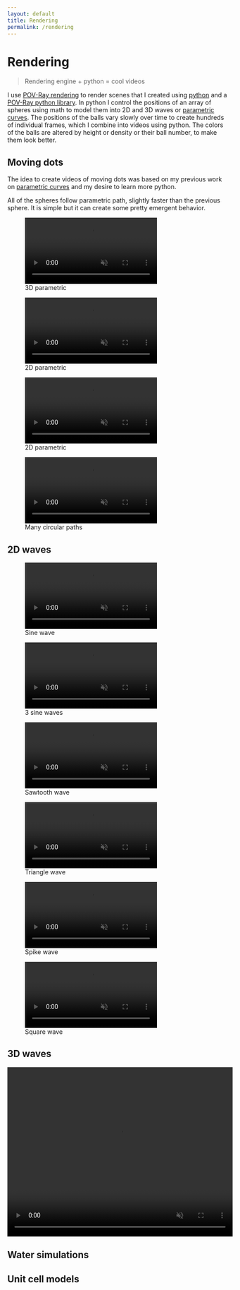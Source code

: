 ```yaml
---
layout: default
title: Rendering
permalink: /rendering
---
```


# Rendering
> Rendering engine + python = cool videos

I use [POV-Ray rendering](http://www.povray.org/) to render scenes that I created using [python](/sebsite/python) and a [POV-Ray python library](https://github.com/Zulko/vapory). In python I control the positions of an array of spheres using math to model them into 2D and 3D waves or [parametric curves](/sebsite/parametric). The positions of the balls vary slowly over time to create hundreds of individual frames, which I combine into videos using python.  The colors of the balls are altered by height or density or their ball number, to make them look better.  

## Moving dots
The idea to create videos of moving dots was based on my previous work on [parametric curves](/sebsite/parametric) and my desire to learn more python.

All of the spheres follow parametric path, slightly faster than the previous sphere. It is simple but it can create some pretty emergent behavior. 
<div class="gallery2">
    <figure class="gallery__item">
        <video autoplay loop muted playsinline src="/sebsite/images/dots1.mp4" class="gallery__img"></video> 
        <figcaption>3D parametric</figcaption>
    </figure>
    <figure class="gallery__item">
        <video autoplay loop muted playsinline src="/sebsite/images/dots4.mp4" class="gallery__img"></video> 
        <figcaption>2D parametric</figcaption>
    </figure>
    <figure class="gallery__item">
        <video autoplay loop muted playsinline src="/sebsite/images/dots5.mp4" class="gallery__img"></video> 
        <figcaption>2D parametric</figcaption>
    </figure>
    <figure class="gallery__item">
        <video autoplay loop muted playsinline src="/sebsite/images/dots2.mp4" class="gallery__img"></video> 
        <figcaption>Many circular paths</figcaption>
    </figure>
</div>


## 2D waves

<div class="gallery2">
    <figure class="gallery__item">
        <video autoplay loop muted playsinline src="/sebsite/images/dots_sine_loop.mp4" class="gallery__img"></video> 
        <figcaption>Sine wave</figcaption>
    </figure>
    <figure class="gallery__item">
        <video autoplay loop muted playsinline src="/sebsite/images/dots_3waves_loop.mp4" class="gallery__img"></video> 
        <figcaption>3 sine waves</figcaption>
    </figure>
    <figure class="gallery__item">
        <video autoplay loop muted playsinline src="/sebsite/images/dots_sawtooth_loop.mp4" class="gallery__img"></video>     
        <figcaption>Sawtooth wave</figcaption>
    </figure>
    <figure class="gallery__item">
        <video autoplay loop muted playsinline src="/sebsite/images/dots_triangle_loop.mp4" class="gallery__img"></video> 
        <figcaption>Triangle wave</figcaption>
    </figure>
    <figure class="gallery__item">
        <video autoplay loop muted playsinline src="/sebsite/images/dots_spike_loop.mp4" class="gallery__img"></video> 
        <figcaption>Spike wave</figcaption>
    </figure>
    <figure class="gallery__item">
        <video autoplay loop muted playsinline src="/sebsite/images/dots_square_loop.mp4" class="gallery__img"></video>    
        <figcaption>Square wave</figcaption>
    </figure>
</div>
    
## 3D waves
<video autoplay loop muted playsinline src="/sebsite/images/dots_85_center_wave_good.mp4" width="512" height="384"></video>

## Water simulations

## Unit cell models
